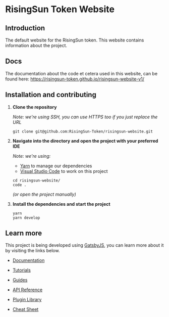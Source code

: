 # RisingSun Token Website

## Introduction

The default website for the RisingSun token. This website contains information about the project.


## Docs

The documentation about the code et cetera used in this website, can be found here: https://risingsun-token.github.io/risingsun-website-v1/

## Installation and contributing

1. **Clone the repository**
   
    _Note: we're using SSH, you can use HTTPS too if you just replace the URL_

    ```shell
    git clone git@github.com:RisingSun-Token/risingsun-website.git
    ```

2. **Navigate into the directory and open the project with your preferred IDE**

    _Note: we're using:_
    -  [Yarn](https://yarnpkg.com/) to manage our dependencies
    -  [Visual Studio Code](https://code.visualstudio.com) to work on this project
   
    ```shell
    cd risingsun-website/
    code .
    ```
    _(or open the project manually)_

3. **Install the dependencies and start the project**
   
    ```shell
    yarn
    yarn develop
    ```

## Learn more
This project is being developed using [GatsbyJS](https://www.gatsbyjs.com/), you can learn more about it by visiting the links below.

   - [Documentation](https://www.gatsbyjs.com/docs/?utm_source=starter&utm_medium=readme&utm_campaign=minimal-starter)

   - [Tutorials](https://www.gatsbyjs.com/tutorial/?utm_source=starter&utm_medium=readme&utm_campaign=minimal-starter)

   - [Guides](https://www.gatsbyjs.com/tutorial/?utm_source=starter&utm_medium=readme&utm_campaign=minimal-starter)

   - [API Reference](https://www.gatsbyjs.com/docs/api-reference/?utm_source=starter&utm_medium=readme&utm_campaign=minimal-starter)

   - [Plugin Library](https://www.gatsbyjs.com/plugins?utm_source=starter&utm_medium=readme&utm_campaign=minimal-starter)

   - [Cheat Sheet](https://www.gatsbyjs.com/docs/cheat-sheet/?utm_source=starter&utm_medium=readme&utm_campaign=minimal-starter)
